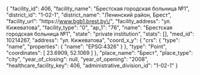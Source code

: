 {
    "facility_id": 406,
    "facility_name": "Брестская городская больница №1",
    "district_id": "1-02-1",
    "district_name": "Ленинский район, Брест",
    "facility_url": "https:\/\/www.bgb1.brest.by\/",
    "facility_address": "ул. Кижеватова",
    "facility_type": "0",
    "ap_1": "76",
    "name": "Брестская городская больница №1",
    "state": "private institution",
    "stats": [],
    "med_id": 10214267,
    "address": "ул. Кижеватова",
    "coord_x_y": {
        "crs": {
            "type": "name",
            "properties": {
                "name": "EPSG:4326"
            }
        },
        "type": "Point",
        "coordinates": [
            23.6909,
            52.1069
        ]
    },
    "place_name": "Брест",
    "place_type": "city",
    "year_of_closing": null,
    "year_of_opening": "2008",
    "healthcare_facility_key": 406,
    "administrative_division_id": "1-02-1"
}
